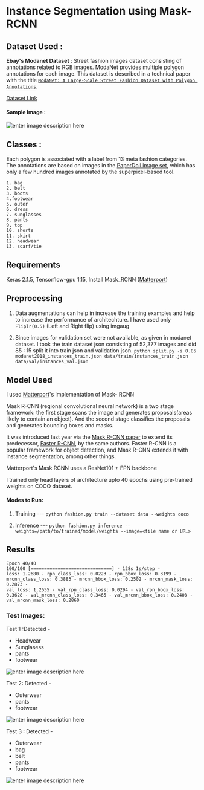 
#  Instance Segmentation using Mask-RCNN 


## Dataset Used : 
****Ebay's Modanet** Dataset** : Street fashion images dataset consisting of annotations related to RGB images. ModaNet provides multiple polygon annotations for each image. This dataset is described in a technical paper with the title [`ModaNet: A Large-Scale Street Fashion Dataset with Polygon Annotations`](https://arxiv.org/pdf/1807.01394.pdf).

[Dataset Link ](https://github.com/eBay/modanet) 

#### Sample Image :
![enter image description here](https://github.com/shreyjasuja/mask-rcnn-modanet/blob/master/test.png?raw=true)

## Classes : 
Each polygon is associated with a label from 13 meta fashion categories. The annotations are based on images in the [PaperDoll image set](https://github.com/kyamagu/paperdoll/tree/master/data/chictopia), which has only a few hundred images annotated by the superpixel-based tool. 

    1. bag
    2. belt 
    3. boots
    4.footwear
    5. outer
    6. dress 
    7. sunglasses 
    8. pants 
    9. top
    10. shorts
    11. skirt
    12. headwear
    13. scarf/tie

 
## Requirements
Keras 2.1.5, Tensorflow-gpu 1.15, Install Mask_RCNN ([Matterport](https://github.com/matterport/Mask_RCNN))

## Preprocessing 

1. Data augmentations can help in increase the training examples and help to increase the performance of architechture. I have used only `Fliplr(0.5)` (Left and Right flip) using imgaug


2. Since images for validation set were not available, as given in modanet dataset. I took the train dataset json consisting of 52,377 images and did 85 : 15 split it into train json and validation json.
`python split.py -s 0.85 modanet2018_instances_train.json data/train/instances_train.json data/val/instances_val.json`

## Model Used 

   I used [Matterport](https://github.com/matterport/Mask_RCNN)'s implementation of Mask- RCNN
        
Mask R-CNN (regional convolutional neural network) is a two stage framework: the first stage scans the image and generates  proposals(areas likely to contain an object). And the second stage classifies the proposals and generates bounding boxes and masks.

It was introduced last year via the  [Mask R-CNN paper](https://arxiv.org/abs/1703.06870)  to extend its predecessor,  [Faster R-CNN](https://arxiv.org/abs/1506.01497), by the same authors. Faster R-CNN is a popular framework for object detection, and Mask R-CNN extends it with instance segmentation, among other things.

Matterport's Mask RCNN uses a ResNet101 + FPN backbone

I trained only head layers of architecture upto 40 epochs using pre-trained weights on COCO dataset.
  
 #### Modes to Run:
 1. Training  --- `python fashion.py train --dataset data --weights coco`

 2. Inference --- `python fashion.py inference --weights=/path/to/trained/model/weights --image=<file name or URL>`
## Results

    Epoch 40/40 
    100/100 [==============================] - 128s 1s/step -
    loss: 1.2680 - rpn_class_loss: 0.0223 - rpn_bbox_loss: 0.3199 - mrcnn_class_loss: 0.3883 - mrcnn_bbox_loss: 0.2502 - mrcnn_mask_loss: 0.2873 -
    val_loss: 1.2655 - val_rpn_class_loss: 0.0294 - val_rpn_bbox_loss: 0.3628 - val_mrcnn_class_loss: 0.3465 - val_mrcnn_bbox_loss: 0.2408 - val_mrcnn_mask_loss: 0.2860

### Test Images:

Test 1 :Detected -

 - Headwear 
 -  Sunglasess
 -  pants
 -  footwear

![enter image description here](https://github.com/shreyjasuja/mask-rcnn-modanet/blob/master/test1.png?raw=true)

Test 2: Detected -

 - Outerwear
 - pants
 - footwear

![enter image description here](https://github.com/shreyjasuja/mask-rcnn-modanet/blob/master/test2.png?raw=true)


Test 3 : Detected -

 - Outerwear
 - bag
 - belt
 - pants
 - footwear

![enter image description here](https://github.com/shreyjasuja/mask-rcnn-modanet/blob/master/test3.png?raw=true)
